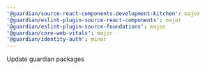 ```yaml
---
'@guardian/source-react-components-development-kitchen': major
'@guardian/eslint-plugin-source-react-components': major
'@guardian/eslint-plugin-source-foundations': major
'@guardian/core-web-vitals': major
'@guardian/identity-auth': minor
---
```


Update guardian packages
